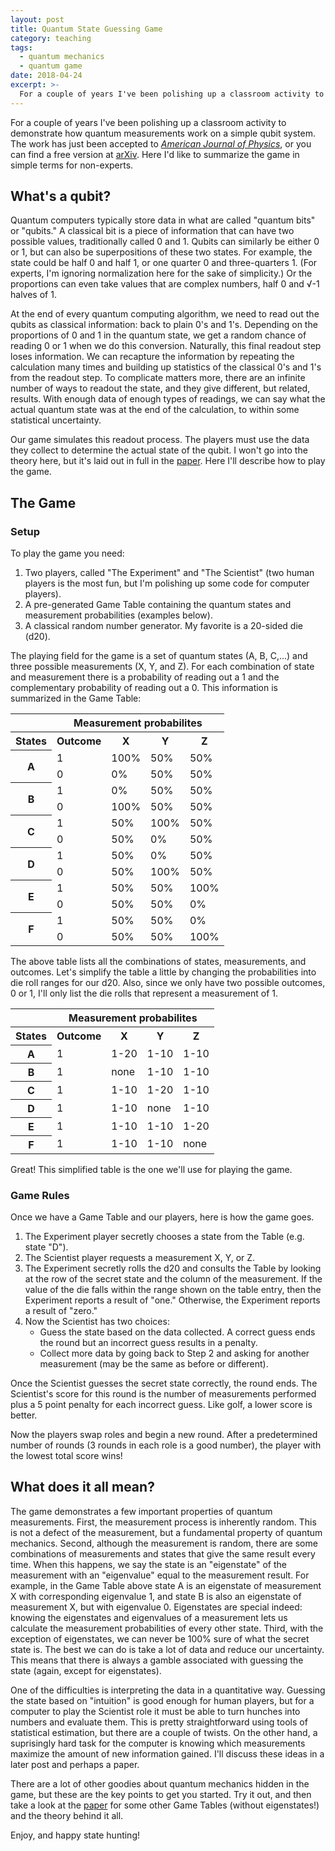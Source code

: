 ```yaml
---
layout: post
title: Quantum State Guessing Game
category: teaching
tags:
  - quantum mechanics
  - quantum game
date: 2018-04-24
excerpt: >-
  For a couple of years I've been polishing up a classroom activity to demonstrate how quantum measurements work on a simple qubit system.  Here I'd like to summarize the game in simple terms for non-experts.
---
```


For a couple of years I've been polishing up a classroom activity to demonstrate how quantum measurements work on a simple qubit system.
The work has just been accepted to [*American Journal of Physics*](http://doi.org/10.1119/1.5036620),
or you can find a free version at [arXiv](http://arxiv.org/abs/1804.08417).
Here I'd like to summarize the game in simple terms for non-experts.

## What's a qubit?

Quantum computers typically store data in what are called "quantum bits" or "qubits."
A classical bit is a piece of information that can have two possible values, traditionally called 0 and 1.
Qubits can similarly be either 0 or 1, but can also be superpositions of these two states.
For example, the state could be half 0 and half 1, or one quarter 0 and three-quarters 1.
(For experts, I'm ignoring normalization here for the sake of simplicity.)
Or the proportions can even take values that are complex numbers, half 0 and &radic;-1 halves of 1.

At the end of every quantum computing algorithm, we need to read out the qubits as classical information: back to plain 0's and 1's.
Depending on the proportions of 0 and 1 in the quantum state, we get a random chance of reading 0 or 1 when we do this conversion.
Naturally, this final readout step loses information.
We can recapture the information by repeating the calculation many times and building up statistics of the classical 0's and 1's from the readout step.
To complicate matters more, there are an infinite number of ways to readout the state, and they give different, but related, results.
With enough data of enough types of readings, we can say what the actual quantum state was at the end of the calculation, to within some statistical uncertainty.

Our game simulates this readout process. The players must use the data they collect to determine the actual state of the qubit.
I won't go into the theory here, but it's laid out in full in the [paper](http://doi.org/10.1119/1.5036620).
Here I'll describe how to play the game.

## The Game
### Setup
To play the game you need:

1. Two players, called "The Experiment" and "The Scientist" (two human players is the most fun, but I'm polishing up some code for computer players).
2. A pre-generated Game Table containing the quantum states and measurement probabilities (examples below).
3. A classical random number generator.  My favorite is a 20-sided die (d20).

The playing field for the game is a set of quantum states (A, B, C,...) and three possible measurements (X, Y, and Z).
For each combination of state and measurement there is a probability of reading out a 1 and the complementary probability of reading out a 0.
This information is summarized in the Game Table:

<center>
<table class="gametable">
 <tr>
 <th></th><th colspan="4">Measurement probabilites</th>
 </tr>
 <tr>
 <th>States</th><th>Outcome</th><th>X</th><th>Y</th><th>Z</th>
 </tr>
 <tr>
 <th rowspan="2">A</th><td>1</td><td>100%</td><td>50%</td><td>50%</td>
 </tr>
 <tr>
   <td>0</td><td>0%</td><td>50%</td><td>50%</td>
 </tr>
 <tr>
 <th rowspan="2">B</th><td>1</td><td>0%</td><td>50%</td><td>50%</td>
 </tr>
 <tr>
   <td>0</td><td>100%</td><td>50%</td><td>50%</td>
 </tr>
 <tr>
 <th rowspan="2">C</th><td>1</td><td>50%</td><td>100%</td><td>50%</td>
 </tr>
 <tr>
   <td>0</td><td>50%</td><td>0%</td><td>50%</td>
 </tr>
 <tr>
 <th rowspan="2">D</th><td>1</td><td>50%</td><td>0%</td><td>50%</td>
 </tr>
 <tr>
   <td>0</td><td>50%</td><td>100%</td><td>50%</td>
 </tr>
  <tr>
 <th rowspan="2">E</th><td>1</td><td>50%</td><td>50%</td><td>100%</td>
 </tr>
 <tr>
   <td>0</td><td>50%</td><td>50%</td><td>0%</td>
 </tr>
 <tr>
 <th rowspan="2">F</th><td>1</td><td>50%</td><td>50%</td><td>0%</td>
 </tr>
 <tr>
   <td>0</td><td>50%</td><td>50%</td><td>100%</td>
 </tr>
</table>
</center>


The above table lists all the combinations of states, measurements, and outcomes.
Let's simplify the table a little by changing the probabilities into die roll ranges for our d20.
Also, since we only have two possible outcomes, 0 or 1, I'll only list the die rolls that represent a measurement of 1.

<center>
<table class="gametable">
 <tr>
 <th></th><th colspan="4">Measurement probabilites</th>
 </tr>
 <tr>
 <th>States</th><th>Outcome</th><th>X</th><th>Y</th><th>Z</th>
 </tr>
 <tr>
 <th>A</th><td>1</td><td>1-20</td><td>1-10</td><td>1-10</td>
 </tr>
 <tr>
 <th>B</th><td>1</td><td>none</td><td>1-10</td><td>1-10</td>
 </tr>
 <tr>
 <th >C</th><td>1</td><td>1-10</td><td>1-20</td><td>1-10</td>
 </tr>
 <tr>
 <th >D</th><td>1</td><td>1-10</td><td>none</td><td>1-10</td>
 </tr>
  <tr>
 <th>E</th><td>1</td><td>1-10</td><td>1-10</td><td>1-20</td>
 </tr>
 <tr>
 <th>F</th><td>1</td><td>1-10</td><td>1-10</td><td>none</td>
 </tr>
</table>
</center>

Great!  This simplified table is the one we'll use for playing the game.

### Game Rules

Once we have a Game Table and our players, here is how the game goes.

1. The Experiment player secretly chooses a state from the Table (e.g. state "D").
2. The Scientist player requests a measurement X, Y, or Z.
3. The Experiment secretly rolls the d20 and consults the Table by looking at the 
row of the secret state and the column of the measurement.
If the value of the die falls within the range shown on the table entry, then the Experiment reports a result of "one."
Otherwise, the Experiment reports a result of "zero."
4. Now the Scientist has two choices:
    * Guess the state based on the data collected.  A correct guess ends the round but an incorrect guess results in a penalty.
    * Collect more data by going back to Step 2 and asking for another measurement (may be the same as before or different).

Once the Scientist guesses the secret state correctly, the round ends.
The Scientist's score for this round is the number of measurements performed plus a 5 point penalty for each incorrect guess.
Like golf, a lower score is better.

Now the players swap roles and begin a new round.  After a predetermined number of rounds (3 rounds in each role is a good number), the player with the lowest total score wins!

## What does it all mean?

The game demonstrates a few important properties of quantum measurements.
First, the measurement process is inherently random.
This is not a defect of the measurement, but a fundamental property of quantum mechanics.
Second, although the measurement is random, there are some combinations of measurements and states that give the same result every time.
When this happens, we say the state is an "eigenstate" of the measurement with an "eigenvalue" equal to the measurement result.
For example, in the Game Table above state A is an eigenstate of measurement X with corresponding eigenvalue 1,
and state B is also an eigenstate of measurement X, but with eigenvalue 0.
Eigenstates are special indeed:
knowing the eigenstates and eigenvalues of a measurement lets us calculate the measurement probabilities of every other state.
Third, with the exception of eigenstates, we can never be 100% sure of what the secret state is.
The best we can do is take a lot of data and reduce our uncertainty.
This means that there is always a gamble associated with guessing the state (again, except for eigenstates).


One of the difficulties is interpreting the data in a quantitative way.
Guessing the state based on "intuition" is good enough for human players, but for a computer to play the Scientist role it must be able to turn hunches into numbers and evaluate them.
This is pretty straightforward using tools of statistical estimation, but there are a couple of twists.
On the other hand, a suprisingly hard task for the computer is knowing which measurements maximize the amount of new information gained.
I'll discuss these ideas in a later post and perhaps a paper.

There are a lot of other goodies about quantum mechanics hidden in the game, but these are the key points to get you started.
Try it out, and then take a look at the [paper](http://doi.org/10.1119/1.5036620) for some other Game Tables (without eigenstates!) and the theory behind it all.

Enjoy, and happy state hunting!